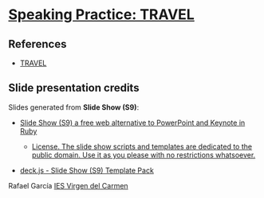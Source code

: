 # [Speaking Practice: TRAVEL](https://rafaies.github.io/travel/index.html "slide presentation")

## References

- [TRAVEL](https://www.allthingstopics.com/travel.html)

## Slide presentation credits

Slides generated from **Slide Show (S9)**:

- [Slide Show (S9) a free web alternative to PowerPoint and Keynote in Ruby](https://slideshow-s9.github.io/)
	- [License. The slide show scripts and templates are dedicated to the public domain. Use it as you please with no restrictions whatsoever.](https://slideshow-s9.github.io/#about)

- [deck.js - Slide Show (S9) Template Pack](https://github.com/slideshow-templates/slideshow-deck.js)


Rafael García 
[IES Virgen del Carmen](https://www.iesvirgendelcarmen.com)


